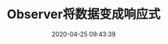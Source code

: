---
title: Observer将数据变成响应式
date: 2020-04-25 09:43:39
categories:
- vue深入理解
tags:
- vue
- Observer
---
